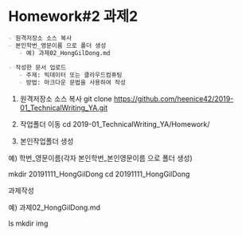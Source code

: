 # Homework#2 과제2

````markdown
- 원격저장소 소스 복사
- 본인학번_영문이름 으로 폴더 생성
   - 예) 과제02_HongGilDong.md
   
- 작성한 문서 업로드
   - 주제: 빅데이터 또는 클라우드컴퓨팅
   - 방법: 마크다운 문법을 사용하여 작성
````

1) 원격저장소 소스 복사
git clone https://github.com/heenice42/2019-01_TechnicalWriting_YA.git

2) 작업폴더 이동
cd 2019-01_TechnicalWriting_YA/Homework/

3) 본인작업폴더 생성

예) 학번_영문이름(각자 본인학번_본인영문이름 으로 폴더 생성)

mkdir 20191111_HongGilDong
cd 20191111_HongGilDong


과제작성

예) 과제02_HongGilDong.md

ls
mkdir img
